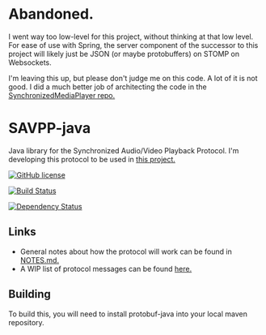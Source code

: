 # Abandoned.
I went way too low-level for this project, without thinking at that low level. For ease of use with Spring, the server component of the successor to this project will likely just be JSON (or maybe protobuffers) on STOMP on Websockets. 

I'm leaving this up, but please don't judge me on this code. A lot of it is not good. I did a much better job of architecting the code in the [SynchronizedMediaPlayer repo.](https://github.com/NoahAndrews/SynchronizedMediaPlayer)

# SAVPP-java
Java library for the Synchronized Audio/Video Playback Protocol. I'm developing this protocol to be used in [this project.](https://github.com/NoahAndrews/SynchronizedMediaPlayer)

[![GitHub license](https://img.shields.io/badge/license-MIT-blue.svg)](https://raw.githubusercontent.com/NoahAndrews/SAVPP-java/master/LICENSE)

[![Build Status](https://img.shields.io/travis/NoahAndrews/SAVPP-java/master.svg?maxAge=2592000)](https://travis-ci.org/NoahAndrews/SAVPP-java)

[![Dependency Status](https://www.versioneye.com/user/projects/577c5dba649a6f000d0469ed//badge.svg?style=flat)](https://www.versioneye.com/user/projects/577c5dba649a6f000d0469ed/)

## Links
* General notes about how the protocol will work can be found in [NOTES.md.](NOTES.md)
* A WIP list of protocol messages can be found [here.](https://github.com/NoahAndrews/SAVPP-java/wiki/Messages) 

## Building
To build this, you will need to install protobuf-java into your local maven repository.
